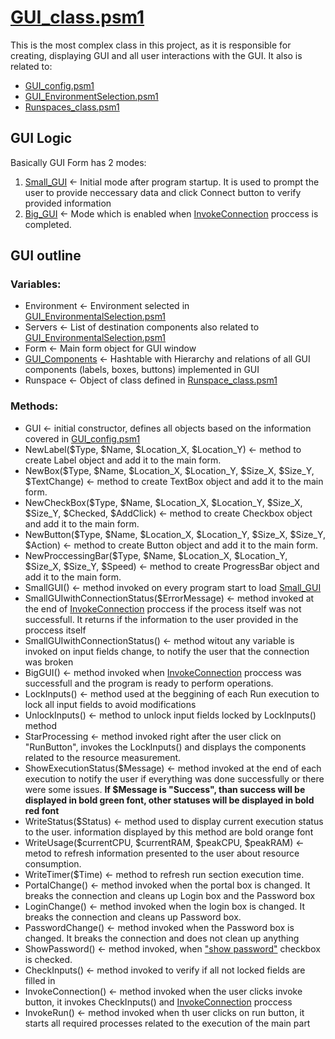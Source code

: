 # [GUI_class.psm1](/Main/GUI_class.psm1)
This is the most complex class in this project, as it is responsible for creating, displaying GUI and all user interactions with the GUI. It also is related to:
 - [GUI_config.psm1](/Docs/GUI_config.md)
 - [GUI_EnvironmentSelection.psm1](/Docs/GUI_EnvironmentSelection.md)
 - [Runspaces_class.psm1](/Docs/Runspace_class.md)

## GUI Logic
Basically GUI Form has 2 modes:
1. [Small_GUI](/Screenshots/Initial_View.png) <- Initial mode after program startup. It is used to prompt the user to provide neccessary data and click Connect button to verify provided information
2. [Big_GUI](/Screenshots/Connected.png) <- Mode which is enabled when [InvokeConnection](/Docs/GUI_config.md) proccess is completed.

## GUI outline
### Variables:
- Environment <- Environment selected in [GUI_EnvironmentalSelection.psm1](/Docs/GUI_EnvironmentSelection.md)
- Servers <- List of destination components also related to [GUI_EnvironmentalSelection.psm1](/Docs/GUI_EnvironmentSelection.md)
- Form  <- Main form object for GUI window
- [GUI_Components](/Docs/GUI_Components.md) <- Hashtable with Hierarchy and relations of all GUI components (labels, boxes, buttons) implemented in GUI
- Runspace <- Object of class defined in [Runspace_class.psm1](/Docs/Runspace_class.md)

### Methods:
- GUI <- initial constructor, defines all objects based on the information covered in [GUI_config.psm1](/Docs/GUI_config.md)
- NewLabel($Type, $Name, $Location_X, $Location_Y) <- method to create Label object and add it to the main form.
- NewBox($Type, $Name, $Location_X, $Location_Y, $Size_X, $Size_Y, $TextChange) <- method to create TextBox object and add it to the main form.
- NewCheckBox($Type, $Name, $Location_X, $Location_Y, $Size_X, $Size_Y, $Checked, $AddClick) <- method to create Checkbox object and add it to the main form.
- NewButton($Type, $Name, $Location_X, $Location_Y, $Size_X, $Size_Y, $Action) <- method to create Button object and add it to the main form.
- NewProccessingBar($Type, $Name, $Location_X, $Location_Y, $Size_X, $Size_Y, $Speed) <- method to create ProgressBar object and add it to the main form.
- SmallGUI() <- method invoked on every program start to load [Small_GUI](#gui-logic)
- SmallGUIwithConnectionStatus($ErrorMessage) <- method invoked at the end of [InvokeConnection](/Docs/GUI_config.md) proccess if the process itself was not successfull. It returns if the information to the user provided in the proccess itself
- SmallGUIwithConnectionStatus() <- method witout any variable is invoked on input fields change, to notify the user that the connection was broken
- BigGUI() <- method invoked when [InvokeConnection](/Docs/GUI_config.md) proccess was successfull and the program is ready to perform operations.
- LockInputs() <- method used at the beggining of each Run execution to lock all input fields to avoid modifications
- UnlockInputs() <- method to unlock input fields locked by LockInputs() method
- StarProcessing <- method invoked right after the user click on "RunButton", invokes the LockInputs() and displays the components related to the resource measurement.
- ShowExecutionStatus($Message) <- method invoked at the end of each execution to notify the user if everything was done successfully or there were some issues. **If $Message is "Success", than success will be displayed in bold green font, other statuses will be displayed in bold red font**
- WriteStatus($Status) <- method used to display current execution status to the user. information displayed by this method are bold orange font
- WriteUsage($currentCPU, $currentRAM, $peakCPU, $peakRAM) <- metod to refresh information presented to the user about resource consumption.
- WriteTimer($Time) <- method to refresh run section execution time.
- PortalChange() <- method invoked when the portal box is changed. It breaks the connection and cleans up Login box and the Password box
- LoginChange() <- method invoked when the login box is changed. It breaks the connection and cleans up Password box.
- PasswordChange() <- method invoked when the Password box is changed. It breaks the connection and does not clean up anything
- ShowPassword() <- method invoked, when ["show password"](/Screenshots/Initial_View_Password_Shown.png) checkbox is checked. 
- CheckInputs() <- method invoked to verify if all not locked fields are filled in
- InvokeConnection() <- method invoked when the user clicks invoke button, it invokes CheckInputs() and [InvokeConnection](/Docs/GUI_config.md) proccess
- InvokeRun() <- method invoked when th user clicks on run button, it starts all required processes related to the execution of the main part